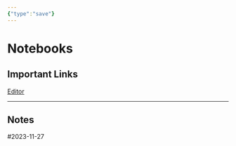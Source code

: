 ```yaml
---
{"type":"save"}
---
```

# Notebooks


## Important Links

[Editor](/lnsy-edit/lnsy-edit.html?&file_path=index.md)


---

## Notes

#2023-11-27

